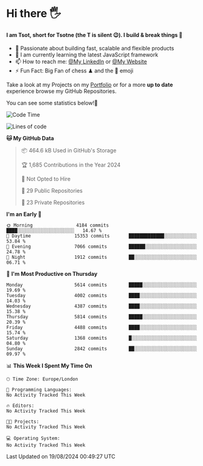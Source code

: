 # Hi there :raised_hand_with_fingers_splayed:
#### I am Tsot, short for Tsotne (the T is silent :wink:). I build & break things :space_invader:
- :telescope: Passionate about building fast, scalable and flexible products
- :seedling: I am currently learning the latest JavaScript framework 
- :mailbox: How to reach me: [@My LinkedIn](https://www.linkedin.com/in/tsotne-gvadzabia/) or [@My Website](https://tsotne.co.uk/contact)
- :zap: Fun Fact: Big Fan of chess ♟ and the 👾 emoji

Take a look at my Projects on my [Portfolio](https://tsotne.co.uk/) or for a more **up to date** experience browse my GitHub Repositories.

You can see some statistics below!:space_invader:
<!--START_SECTION:waka-->
![Code Time](http://img.shields.io/badge/Code%20Time-761%20hrs%202%20mins-blue)

![Lines of code](https://img.shields.io/badge/From%20Hello%20World%20I%27ve%20Written-11.2%20million%20lines%20of%20code-blue)

**🐱 My GitHub Data** 

> 📦 464.6 kB Used in GitHub's Storage 
 > 
> 🏆 1,685 Contributions in the Year 2024
 > 
> 🚫 Not Opted to Hire
 > 
> 📜 29 Public Repositories 
 > 
> 🔑 23 Private Repositories 
 > 
**I'm an Early 🐤** 

```text
🌞 Morning                4184 commits        ████░░░░░░░░░░░░░░░░░░░░░   14.67 % 
🌆 Daytime                15353 commits       █████████████░░░░░░░░░░░░   53.84 % 
🌃 Evening                7066 commits        ██████░░░░░░░░░░░░░░░░░░░   24.78 % 
🌙 Night                  1912 commits        ██░░░░░░░░░░░░░░░░░░░░░░░   06.71 % 
```
📅 **I'm Most Productive on Thursday** 

```text
Monday                   5614 commits        █████░░░░░░░░░░░░░░░░░░░░   19.69 % 
Tuesday                  4002 commits        ████░░░░░░░░░░░░░░░░░░░░░   14.03 % 
Wednesday                4387 commits        ████░░░░░░░░░░░░░░░░░░░░░   15.38 % 
Thursday                 5814 commits        █████░░░░░░░░░░░░░░░░░░░░   20.39 % 
Friday                   4488 commits        ████░░░░░░░░░░░░░░░░░░░░░   15.74 % 
Saturday                 1368 commits        █░░░░░░░░░░░░░░░░░░░░░░░░   04.80 % 
Sunday                   2842 commits        ██░░░░░░░░░░░░░░░░░░░░░░░   09.97 % 
```


📊 **This Week I Spent My Time On** 

```text
🕑︎ Time Zone: Europe/London

💬 Programming Languages: 
No Activity Tracked This Week

🔥 Editors: 
No Activity Tracked This Week

🐱‍💻 Projects: 
No Activity Tracked This Week

💻 Operating System: 
No Activity Tracked This Week
```


 Last Updated on 19/08/2024 00:49:27 UTC
<!--END_SECTION:waka-->
